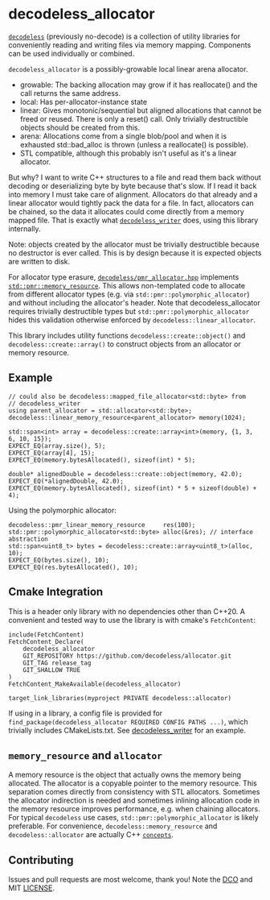 # decodeless_allocator

[`decodeless`](https://github.com/decodeless) (previously no-decode) is a
collection of utility libraries for conveniently reading and writing files via
memory mapping. Components can be used individually or combined.

`decodeless_allocator` is a possibly-growable local linear arena allocator.
- growable: The backing allocation may grow if it has reallocate() and the
  call returns the same address.
- local: Has per-allocator-instance state
- linear: Gives monotonic/sequential but aligned allocations that cannot be
  freed or reused. There is only a reset() call. Only trivially destructible
  objects should be created from this.
- arena: Allocations come from a single blob/pool and when it is exhausted
  std::bad_alloc is thrown (unless a reallocate() is possible).
- STL compatible, although this probably isn't useful as it's a linear
  allocator.

But why? I want to write C++ structures to a file and read them back without
decoding or deserializing byte by byte because that's slow. If I read it back
into memory I must take care of alignment. Allocators do that already and a
linear allocator would tightly pack the data for a file. In fact, allocators can
be chained, so the data it allocates could come directly from a memory mapped
file. That is exactly what
[`decodeless_writer`](https://github.com/decodeless/writer) does, using this
library internally.

Note: objects created by the allocator must be trivially destructible because no
destructor is ever called. This is by design because it is expected objects are
written to disk.

For allocator type erasure,
[`decodeless/pmr_allocator.hpp`](include/decodeless/pmr_allocator.hpp)
implements
[`std::pmr::memory_resource`](https://en.cppreference.com/w/cpp/memory/memory_resource).
This allows non-templated code to allocate from different allocator types (e.g.
via `std::pmr::polymorphic_allocator`) and without including the allocator's
header. Note that decodeless_allocator requires trivially destructible types but
`std::pmr::polymorphic_allocator` hides this validation otherwise enforced by
`decodeless::linear_allocator`.

This library includes utility functions `decodeless::create::object()` and
`decodeless::create::array()` to construct objects from an allocator or memory
resource.

## Example

```
// could also be decodeless::mapped_file_allocator<std::byte> from
// decodeless_writer
using parent_allocator = std::allocator<std::byte>;
decodeless::linear_memory_resource<parent_allocator> memory(1024);

std::span<int> array = decodeless::create::array<int>(memory, {1, 3, 6, 10, 15});
EXPECT_EQ(array.size(), 5);
EXPECT_EQ(array[4], 15);
EXPECT_EQ(memory.bytesAllocated(), sizeof(int) * 5);

double* alignedDouble = decodeless::create::object(memory, 42.0);
EXPECT_EQ(*alignedDouble, 42.0);
EXPECT_EQ(memory.bytesAllocated(), sizeof(int) * 5 + sizeof(double) + 4);
```

Using the polymorphic allocator:

```
decodeless::pmr_linear_memory_resource     res(100);
std::pmr::polymorphic_allocator<std::byte> alloc(&res); // interface abstraction
std::span<uint8_t> bytes = decodeless::create::array<uint8_t>(alloc, 10);
EXPECT_EQ(bytes.size(), 10);
EXPECT_EQ(res.bytesAllocated(), 10);
```

## Cmake Integration

This is a header only library with no dependencies other than C++20. A
convenient and tested way to use the library is with cmake's `FetchContent`:

```
include(FetchContent)
FetchContent_Declare(
    decodeless_allocator
    GIT_REPOSITORY https://github.com/decodeless/allocator.git
    GIT_TAG release_tag
    GIT_SHALLOW TRUE
)
FetchContent_MakeAvailable(decodeless_allocator)

target_link_libraries(myproject PRIVATE decodeless::allocator)
```

If using in a library, a config file is provided for
`find_package(decodeless_allocator REQUIRED CONFIG PATHS ...)`, which trivially
includes CMakeLists.txt. See
[decodeless_writer](https://github.com/decodeless/writer/blob/main/CMakeLists.txt)
for an example.

## `memory_resource` and `allocator`

A memory resource is the object that actually owns the memory being allocated.
The allocator is a copyable pointer to the memory resource. This separation
comes directly from consistency with STL allocators. Sometimes the allocator
indirection is needed and sometimes inlining allocation code in the memory
resource improves performance, e.g. when chaining allocators. For typical
`decodeless` use cases, `std::pmr::polymorphic_allocator` is likely preferable.
For convenience, `decodeless::memory_resource` and `decodeless::allocator` are
actually C++
[`concepts`](https://en.cppreference.com/w/cpp/language/constraints).

## Contributing

Issues and pull requests are most welcome, thank you! Note the
[DCO](CONTRIBUTING) and MIT [LICENSE](LICENSE).

